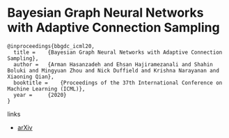 # Bayesian Graph Neural Networks with Adaptive Connection Sampling

```
@inproceedings{bbgdc_icml20,
  title = 	 {Bayesian Graph Neural Networks with Adaptive Connection Sampling},
  author = 	 {Arman Hasanzadeh and Ehsan Hajiramezanali and Shahin Boluki and Mingyuan Zhou and Nick Duffield and Krishna Narayanan and Xiaoning Qian},
  booktitle = 	 {Proceedings of the 37th International Conference on Machine Learning (ICML)},
  year = 	 {2020}
}
```

links
- [arXiv](https://arxiv.org/abs/2006.04064)
